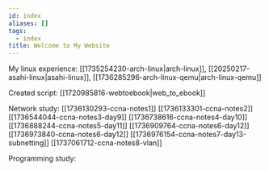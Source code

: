 ```yaml
---
id: index
aliases: []
tags:
  - index
title: Welcome to My Website
---
```


My linux experience:
[[1735254230-arch-linux|arch-linux]], [[20250217-asahi-linux|asahi-linux]], [[1736285296-arch-linux-qemu|arch-linux-qemu]]

Created script:
[[1720985816-webtoebook|web_to_ebook]]

Network study:
[[1736130293-ccna-notes1]]
[[1736133301-ccna-notes2]]
[[1736544044-ccna-notes3-day9]]
[[1736738616-ccna-notes4-day10]]
[[1736888244-ccna-notes5-day11]]
[[1736909764-ccna-notes6-day12]]
[[1736973840-ccna-notes6-day12]]
[[1736976154-ccna-notes7-day13-subnetting]]
[[1737061712-ccna-notes8-vlan]]

Programming study:
